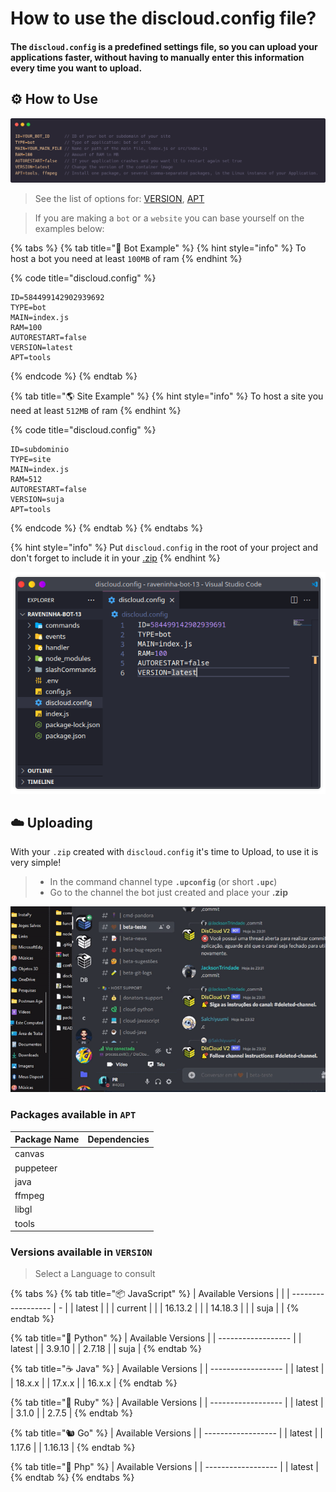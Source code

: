 # How to use the discloud.config file?

#### The `discloud.config` is a predefined settings file, so you can upload your applications faster, without having to manually enter this information every time you want to upload.

## :gear: How to Use

![](../../.gitbook/assets/discloud-config-en.png)

> See the list of options for: [VERSION](discloud.config.md#versions-available-in-version), [APT](discloud.config.md#packages-available-in-apt)

> If you are making a `bot` or a `website` you can base yourself on the examples below:

{% tabs %}
{% tab title="🤖 Bot Example" %}
{% hint style="info" %}
To host a bot you need at least `100MB` of ram
{% endhint %}

{% code title="discloud.config" %}
```tsconfig
ID=584499142902939692
TYPE=bot
MAIN=index.js
RAM=100
AUTORESTART=false
VERSION=latest
APT=tools
```
{% endcode %}
{% endtab %}

{% tab title="🌎 Site Example" %}
{% hint style="info" %}
To host a site you need at least `512MB` of ram
{% endhint %}

{% code title="discloud.config" %}
```tsconfig
ID=subdominio
TYPE=site
MAIN=index.js
RAM=512
AUTORESTART=false
VERSION=suja
APT=tools
```
{% endcode %}
{% endtab %}
{% endtabs %}

{% hint style="info" %}
Put `discloud.config` in the root of your project and don't forget to include it in your [.zip](zip.md)
{% endhint %}

![](../../.gitbook/assets/vscode-discloud.config.png)

## :cloud: Uploading

With your `.zip` created with `discloud.config` it's time to Upload, to use it is very simple!

> * In the command channel type **`.upconfig`** (or short **`.upc`**)
> * Go to the channel the bot just created and place your **.zip**

![](../../.gitbook/assets/pr-upc.gif)

### Packages available in `APT`

<table><thead><tr><th>Package Name</th><th data-type="select" data-multiple>Dependencies</th></tr></thead><tbody><tr><td>canvas</td><td></td></tr><tr><td>puppeteer</td><td></td></tr><tr><td>java</td><td></td></tr><tr><td>ffmpeg</td><td></td></tr><tr><td>libgl</td><td></td></tr><tr><td>tools</td><td></td></tr></tbody></table>

### Versions available in `VERSION`

> Select a Language to consult

{% tabs %}
{% tab title="📦 JavaScript" %}
| Available Versions |   |
| ------------------ | - |
| latest             |   |
| current            |   |
| 16.13.2            |   |
| 14.18.3            |   |
| suja               |   |
{% endtab %}

{% tab title="🐍 Python" %}
| Available Versions |
| ------------------ |
| latest             |
| 3.9.10             |
| 2.7.18             |
| suja               |
{% endtab %}

{% tab title="☕ Java" %}
| Available Versions |
| ------------------ |
| latest             |
| 18.x.x             |
| 17.x.x             |
| 16.x.x             |
{% endtab %}

{% tab title="💎 Ruby" %}
| Available Versions |
| ------------------ |
| latest             |
| 3.1.0              |
| 2.7.5              |
{% endtab %}

{% tab title="🐿️ Go" %}
| Available Versions |
| ------------------ |
| latest             |
| 1.17.6             |
| 1.16.13            |
{% endtab %}

{% tab title="🐘 Php" %}
| Available Versions |
| ------------------ |
| latest             |
{% endtab %}
{% endtabs %}
